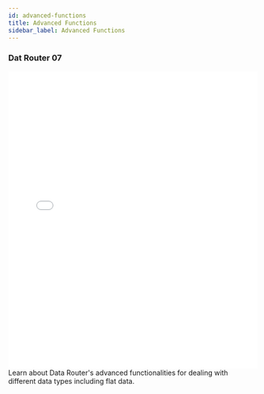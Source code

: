 ```yaml
---
id: advanced-functions
title: Advanced Functions
sidebar_label: Advanced Functions
---
```


### Dat Router 07
<iframe src="//fast.wistia.net/embed/iframe/gupbstf8u9?videoFoam=true"
allowtransparency="true" frameBorder="0" scrolling="no" className="wistia_embed"
name="wistia_embed" allowFullScreen  width="100%" height="600"></iframe>
<script src="//fast.wistia.net/assets/external/iframe-api-v1.js"></script>
<br/>
Learn about Data Router's advanced functionalities for dealing with different data types including flat data.